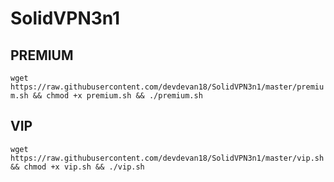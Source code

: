 # SolidVPN3n1

## PREMIUM
``
wget https://raw.githubusercontent.com/devdevan18/SolidVPN3n1/master/premium.sh && chmod +x premium.sh && ./premium.sh
``


## VIP
``
wget https://raw.githubusercontent.com/devdevan18/SolidVPN3n1/master/vip.sh && chmod +x vip.sh && ./vip.sh
``
